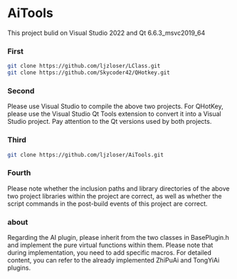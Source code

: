 # AiTools
This project bulid on Visual Studio 2022 and Qt 6.6.3_msvc2019_64

### First
```bash
git clone https://github.com/ljzloser/LClass.git
git clone https://github.com/Skycoder42/QHotkey.git
```

### Second
Please use Visual Studio to compile the above two projects. 
For QHotKey, please use the Visual Studio Qt Tools extension to convert it into a Visual Studio project. 
Pay attention to the Qt versions used by both projects.

### Third
```bash
git clone https://github.com/ljzloser/AiTools.git
```

### Fourth
Please note whether the inclusion paths and library directories of the above two project libraries within the project are correct, as well as whether the script commands in the post-build events of this project are correct.

### about
Regarding the AI plugin, please inherit from the two classes in BasePlugin.h and implement the pure virtual functions within them. 
Please note that during implementation, you need to add specific macros. 
For detailed content, you can refer to the already implemented ZhiPuAi and TongYiAi plugins.
